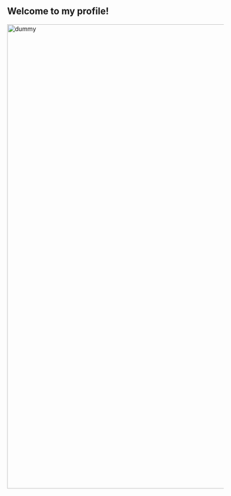  ## Welcome to my profile!
 <img width="1920" height="1080" alt="dummy" src="https://github.com/user-attachments/assets/c9fc8999-1f99-439b-ab64-d0d8ce15b212" />
